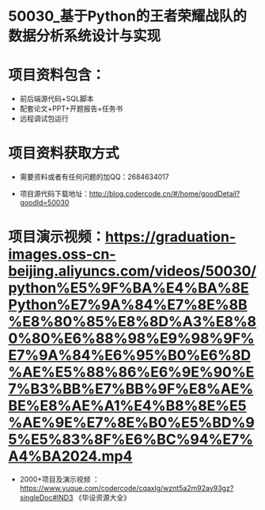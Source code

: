 
 #  50030_基于Python的王者荣耀战队的数据分析系统设计与实现
 
 #  项目资料包含：
 *  前后端源代码+SQL脚本
 *  配套论文+PPT+开题报告+任务书
 *  远程调试包运行

 #  项目资料获取方式
 *  需要资料或者有任何问题的加QQ：2684634017

 *  项目源代码下载地址：http://blog.codercode.cn/#/home/goodDetail?goodId=50030
   
 #  项目演示视频：https://graduation-images.oss-cn-beijing.aliyuncs.com/videos/50030/python%E5%9F%BA%E4%BA%8EPython%E7%9A%84%E7%8E%8B%E8%80%85%E8%8D%A3%E8%80%80%E6%88%98%E9%98%9F%E7%9A%84%E6%95%B0%E6%8D%AE%E5%88%86%E6%9E%90%E7%B3%BB%E7%BB%9F%E8%AE%BE%E8%AE%A1%E4%B8%8E%E5%AE%9E%E7%8E%B0%E5%BD%95%E5%83%8F%E6%BC%94%E7%A4%BA2024.mp4
          
 *  2000+项目及演示视频 ：https://www.yuque.com/codercode/cqaxlg/wznt5a2m92ay93gz?singleDoc#lND3 《毕设资源大全》
   
